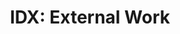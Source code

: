 ---
published:  false
num:        "000"
cat:        idx
title:      "IDX: External Work"
path:       "idx"
---